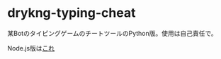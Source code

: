 # drykng-typing-cheat

某BotのタイピングゲームのチートツールのPython版。使用は自己責任で。

Node.js版は[これ](https://github.com/Liteyan/drykng-bot-typing-cheat)
